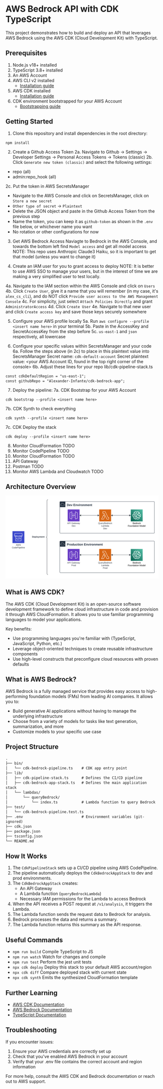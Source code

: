 # AWS Bedrock API with CDK TypeScript

This project demonstrates how to build and deploy an API that leverages AWS Bedrock using the AWS CDK (Cloud Development Kit) with TypeScript.

## Prerequisites 
1. Node.js v18+ installed
2. TypeScript 3.8+ installed
3. An AWS Account
4. AWS CLI v2 installed
   - [Installation guide](https://docs.aws.amazon.com/cli/latest/userguide/getting-started-install.html)
5. AWS CDK installed
   - [Installation guide](https://docs.aws.amazon.com/cdk/v2/guide/getting_started.html#getting_started_install)
6. CDK environment bootstrapped for your AWS Account
   - [Bootstrapping guide](https://docs.aws.amazon.com/cdk/v2/guide/getting_started.html#getting_started_bootstrap)

## Getting Started

1. Clone this repository and install dependencies in the root directory:
```
npm install
```

2. Create a Github Access Token
2a. Navigate to Github -> Settings -> Developer Settings -> Personal Access Tokens -> Tokens (classic)
2b. Click `Generate new token (classic)` and select the following settings:
- repo (all)
- admin:repo_hook (all)

2c. Put the token in AWS SecretsManager
- Navigate to the AWS Console and click on SecretsManager, click on `Store a new secret`
- `Other type of secret` -> `Plaintext`
- Delete the JSON object and paste in the Github Access Token from the previous step
- Name the token, you can keep it as `github-token` as shown in the `.env` file below, or whichever name you want
- No rotation or other configurations for now

3. Get AWS Bedrock Access
Naviagte to Bedrock in the AWS Console, and towards the bottom left find `Model access` and get all model access
NOTE: This repo uses Anthropic Claude3 Haiku, so it is important to get that model (unless you want to change it)

4. Create an IAM user for you to grant access to deploy
NOTE: It is better to use AWS SSO to manage your users, but in the interest of time we are making a very simplified user to test locally.

4a. Navigate to the IAM section within the AWS Console and click on `Users`
4b. Click `Create User`, give it a name that you will remember (in my case, it's `alex_cs_cli`), and do NOT click `Provide user access to the AWS Management Console`
4c. For simplicity, just select `Attach Policies Directly` and grant `AdministratorAccess`
4d. Click `Create User`
4e. Navigate to that new user and click `Create access key` and save those keys securely somewhere

5. Configure your AWS profile locally
5a. Run `aws configure --profile <insert name here>` in your terminal
5b. Paste in the AccessKey and SecretAccessKey from the step before
5c. `us-east-1` and `json` respectively, all lowercase

6. Configure your specific values within SecretsManager and your code
6a. Follow the steps above (in 2c) to place in this plaintext value into SecretsManager
Secret name: `cdk-default-account`
Secret plaintext value: <your AWS Account ID, found in the top right corner of the console>
6b. Adjust these lines for your repo
lib/cdk-pipeline-stack.ts
```
const cdkDefaultRegion = "us-east-1";
const githubRepo = "Alexander-Infante/cdk-bedrock-app";
```

7. Deploy the pipeline:
7a. CDK Bootstrap for your AWS Account
```
cdk bootstrap --profile <insert name here>
```
7b. CDK Synth to check everything
```
cdk synth --profile <insert name here>
```
7c. CDK Deploy the stack
```
cdk deploy --profile <insert name here>
```

8. Monitor CloudFormation TODO
9. Monitor CodePipeline TODO
10. Monitor CloudFormation TODO
11. API Gateway
12. Postman TODO 
13. Monitor AWS Lambda and Cloudwatch TODO

## Architecture Overview
![Architecture_Photo](photos/CDK_Bedrock.png)

## What is AWS CDK?

The AWS CDK (Cloud Development Kit) is an open-source software development framework to define cloud infrastructure in code and provision it through AWS CloudFormation. It allows you to use familiar programming languages to model your applications.

Key benefits:
- Use programming languages you're familiar with (TypeScript, JavaScript, Python, etc.)
- Leverage object-oriented techniques to create reusable infrastructure components
- Use high-level constructs that preconfigure cloud resources with proven defaults

## What is AWS Bedrock?

AWS Bedrock is a fully managed service that provides easy access to high-performing foundation models (FMs) from leading AI companies. It allows you to:

- Build generative AI applications without having to manage the underlying infrastructure
- Choose from a variety of models for tasks like text generation, summarization, and more
- Customize models to your specific use case

## Project Structure

```
.
├── bin/
│   └── cdk-bedrock-pipeline.ts    # CDK app entry point
├── lib/
│   ├── cdk-pipeline-stack.ts      # Defines the CI/CD pipeline
│   ├── cdk-bedrock-app-stack.ts   # Defines the main application stack
│   └── lambdas/
│       └── queryBedrock/
│           └── index.ts           # Lambda function to query Bedrock
├── test/
│   └── cdk-bedrock-pipeline.test.ts
├── .env                           # Environment variables (git-ignored)
├── cdk.json
├── package.json
├── tsconfig.json
└── README.md
```

## How It Works

1. The `CdkPipelineStack` sets up a CI/CD pipeline using AWS CodePipeline.
2. The pipeline automatically deploys the `CdkBedrockAppStack` to dev and prod environments.
3. The `CdkBedrockAppStack` creates:
   - An API Gateway
   - A Lambda function (`queryBedrockLambda`)
   - Necessary IAM permissions for the Lambda to access Bedrock
4. When the API receives a POST request at `/v1/analysis`, it triggers the Lambda.
5. The Lambda function sends the request data to Bedrock for analysis.
6. Bedrock processes the data and returns a summary.
7. The Lambda function returns this summary as the API response.

## Useful Commands

* `npm run build`   Compile TypeScript to JS
* `npm run watch`   Watch for changes and compile
* `npm run test`    Perform the jest unit tests
* `npx cdk deploy`  Deploy this stack to your default AWS account/region
* `npx cdk diff`    Compare deployed stack with current state
* `npx cdk synth`   Emits the synthesized CloudFormation template

## Further Learning

- [AWS CDK Documentation](https://docs.aws.amazon.com/cdk/latest/guide/home.html)
- [AWS Bedrock Documentation](https://docs.aws.amazon.com/bedrock/latest/userguide/what-is-bedrock.html)
- [TypeScript Documentation](https://www.typescriptlang.org/docs/)

## Troubleshooting

If you encounter issues:
1. Ensure your AWS credentials are correctly set up
2. Check that you've enabled AWS Bedrock in your account
3. Verify that your .env file contains the correct account and region information

For more help, consult the AWS CDK and Bedrock documentation or reach out to AWS support.